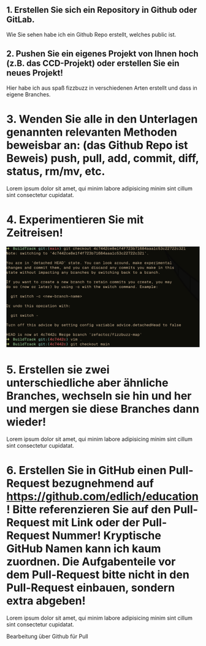 ## 1. Erstellen Sie sich ein Repository in Github oder GitLab.
Wie Sie sehen habe ich ein Github Repo erstellt, welches public ist. 

## 2. Pushen Sie ein eigenes Projekt von Ihnen hoch (z.B. das CCD-Projekt) oder erstellen Sie ein neues Projekt!
Hier habe ich aus spaß fizzbuzz in verschiedenen Arten erstellt und dass in eigene Branches.

# 3. Wenden Sie alle in den Unterlagen genannten relevanten Methoden beweisbar an: (das Github Repo ist Beweis) push, pull, add, commit, diff, status, rm/mv, etc.
Lorem ipsum dolor sit amet, qui minim labore adipisicing minim sint cillum sint consectetur cupidatat.

# 4. Experimentieren Sie mit Zeitreisen!
![Zeitreise](Screenshots/zeitreise.png)

# 5. Erstellen sie zwei unterschiedliche aber ähnliche Branches, wechseln sie hin und her und mergen sie diese Branches dann wieder!
Lorem ipsum dolor sit amet, qui minim labore adipisicing minim sint cillum sint consectetur cupidatat.

# 6. Erstellen Sie in GitHub einen Pull-Request bezugnehmend auf https://github.com/edlich/education! Bitte referenzieren Sie auf den Pull-Request mit Link oder der Pull-Request Nummer! Kryptische GitHub Namen kann ich kaum zuordnen. Die Aufgabenteile vor dem Pull-Request bitte nicht in den Pull-Request einbauen, sondern extra abgeben!
Lorem ipsum dolor sit amet, qui minim labore adipisicing minim sint cillum sint consectetur cupidatat.

Bearbeitung über Github für Pull
